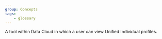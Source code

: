 ```yaml
---
group: Concepts
tags:
    - glossary
---
```

A tool within Data Cloud in which a user can view Unified Individual profiles.